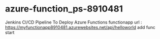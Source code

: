 # azure-function_ps-8910481
Jenkins CI/CD Pipeline To Deploy Azure Functions
functionapp url : https://myfunctionapp8910481.azurewebsites.net/api/helloworld
add func start
